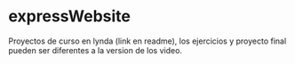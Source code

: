 # expressWebsite
Proyectos de curso en lynda (link en readme), los ejercicios  y proyecto final pueden ser diferentes a la version de los video.
